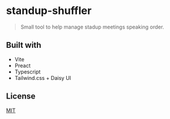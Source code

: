 # standup-shuffler

> Small tool to help manage stadup meetings speaking order.

## Built with

- Vite
- Preact
- Typescript
- Tailwind.css + Daisy UI

## License

[MIT](LICENSE)
